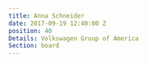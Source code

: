 ```yaml
---
title: Anna Schneider
date: 2017-09-19 12:40:00 Z
position: 40
Details: Volkswagen Group of America
Section: board
---
```



